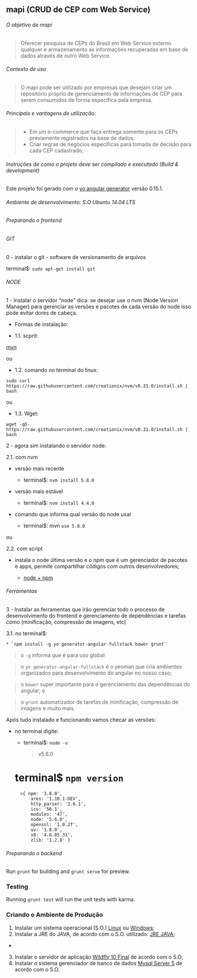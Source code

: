 ## mapi (CRUD de CEP com Web Service)

###### O objetivo de mapi 

> Oferecer pesquisa de CEPs do Brasil em Web Service externo qualquer e armazenamento as informações recuperadas em base de dados através de outro Web Service. 

######  Contexto de uso

>O mapi pode ser utilizado por empresas que desejam criar um repositório próprio de gerenciamento de informações de CEP para serem consumidos de forma específica pela empresa.

###### Principais e vantagens de utilização: 

> - Em um e-commerce que faça entrega somente para os CEPs previamente registrados na base de dados;
> - Criar regras de negócios específicas para tomada de decisão para cada CEP cadastrado;

###### Instruções de como o projeto deve ser compilado e executado (Build & development)

Este projeto foi gerado com o [yo angular generator](https://github.com/yeoman/generator-angular) 
versão 0.15.1. 

###### Ambiente de desenvolvimento: S.O Ubuntu 14.04 LTS

###### Preparando o frontend

###### GIT

0 - instalar o git - software de versionamento de arquivos

terminal$: `sudo apt-get install git`

###### NODE

1 - Instalar o servidor “node” dica: se desejar use o nvm (Node Version Manager) para gerenciar as versões e pacotes de cada versão do node isso pode evitar dores de cabeça.

- Formas de instalação:

- 1.1. scprit:

[mvn](https://github.com/supinet/mapi/blob/master/ambientes/desenvolvimento/nvm-install.sh)

ou

- 1.2. comando no terminal do linux: 

`sudo curl https://raw.githubusercontent.com/creationix/nvm/v0.31.0/install.sh | bash`

ou 

- 1.3. Wget:

`wget -qO- https://raw.githubusercontent.com/creationix/nvm/v0.31.0/install.sh | bash`

2 - agora sim instalando o servidor node:

2.1. com nvm

- versão mais recente

	* terminal$: `nvm install 5.8.0`
	
- versão mais estável

	* terminal$: `nvm install 4.4.0`

- comando que informa qual versão do node usar

	* terminal$: mvn `use 5.8.0`

ou

2.2. com script 

- instala o node última versão e o npm que é um gerenciador de pacotes e apps, permite compartilhar códigos com outros desenvolvedores;

	* [node + npm](https://github.com/supinet/mapi/blob/master/ambientes/desenvolvimento/node-npm-install.sh) 


###### Ferramentas

3 - Instalar as ferramentas que irão gerenciar todo o processo de desenvolvimento do frontend e gerenciamento de dependências e tarefas como (minificação, compressão de imagens, etc)

3.1. no terminal$: 

	* `npm install -g yo generator-angular-fullstack bower grunt`

> o `-g` informa que é para uso global

> o `yo generator-angular-fullstack` é o yeoman que cria ambientes organizados para desenvolvimento do angular no nosso caso;

> o `bower` super importante para o gerenciamento das dependências do angular; e

> o `grunt` automatizador de tarefas de minificação, compressão de imagens e muito mais.

Após tudo instalado e funcionando vamos checar as versões:

- no terminal digite: 

	* terminal$: `node -v`

		> v5.8.0

	# terminal$ `npm version`

		>{ npm: '3.8.0',
	  		ares: '1.10.1-DEV',
	  		http_parser: '2.6.1',
	  		icu: '56.1',
	  		modules: '47',
	  		node: '5.6.0',
		    openssl: '1.0.2f',
		    uv: '1.8.0',
		    v8: '4.6.85.31',
		    zlib: '1.2.8' }



###### Preparando o backend


Run `grunt` for building and `grunt serve` for preview. 

### Testing 

Running `grunt test` will run the unit tests with karma. 

### Criando o Ambiente de Produção
1. Instalar um sistema operacional (S.O.) [Linux](https://www.debian.org/distrib/) ou [Windows](https://www.microsoft.com/pt-br/download/confirmation.aspx?id=5842);
2. Instalar a JRE do JAVA, de acordo com o S.O. utilizado: [JRE JAVA](http://www.java.com/pt_BR/download/manual.jsp);
* 
3. Instalar o servidor de aplicação [Wildfly 10 Final](http://wildfly.org/downloads/) de acordo com o S.O;
4. Instalar o sistema gerenciador de banco de dados [Mysql Server 5](http://dev.mysql.com/downloads/mysql/) de acordo com o S.O.